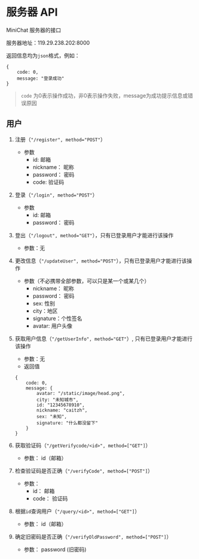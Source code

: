 # 服务器 API
MiniChat 服务器的接口

服务器地址：119.29.238.202:8000

返回信息均为`json`格式，例如：
```
{
    code: 0, 
    message: "登录成功"
}
```
> `code` 为0表示操作成功，非0表示操作失败，message为成功提示信息或错误原因

## 用户
1. 注册（`"/register", method="POST"`）
    * 参数
        - id: 邮箱
        - nickname： 昵称
        - password： 密码
        - code: 验证码

2. 登录（`"/login", method="POST"`）
    * 参数
        - id: 邮箱
        - password： 密码

3. 登出（`"/logout", method="GET"`），只有已登录用户才能进行该操作 
    * 参数：无

4. 更改信息（`"/updateUser", method="POST"`），只有已登录用户才能进行该操作
    * 参数（不必携带全部参数，可以只是某一个或某几个）
        - nickname： 昵称
        - password： 密码
        - sex: 性别
        - city：地区
        - signature：个性签名
        - avatar: 用户头像

5. 获取用户信息（`"/getUserInfo", method="GET"`）, 只有已登录用户才能进行该操作
    * 参数：无
    * 返回值
    ```
    {
        code: 0,
        message: {
            avatar: "/static/image/head.png",
            city: "未知城市",
            id: "12345678910",
            nickname: "caitzh",
            sex: "未知",
            signature: "什么都没留下"
        }
    }
    ```

6. 获取验证码（`"/getVerifycode/<id>", method=["GET"]`）
    * 参数： id（邮箱）

7. 检查验证码是否正确（`"/verifyCode", method=["POST"]`）
    * 参数： 
        - id： 邮箱
        - code： 验证码

8. 根据`id`查询用户（`"/query/<id>", method=["GET"]`）
    * 参数： id（邮箱）
    
9. 确定旧密码是否正确（`"/verifyOldPassword", method=["POST"]`）
    * 参数： password (旧密码)